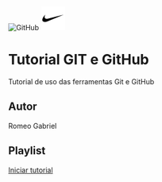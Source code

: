 ![GitHub](https://img.shields.io/github/license/romeogabriel2/gitegithub?style=for-the-badge)
![](https://github.com/romeogabriel2/gitegithub/blob/main/nike%20icon.png)
# Tutorial GIT e GitHub
Tutorial de uso das ferramentas Git e GitHub 
## Autor
Romeo Gabriel     
## Playlist
[Iniciar tutorial](https://joseassis.com.br/cursos/gitegithub.html)
